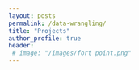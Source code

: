 ```yaml
---
layout: posts
permalink: /data-wrangling/
title: "Projects"
author_profile: true
header:
 # image: "/images/fort point.png"
---
```



